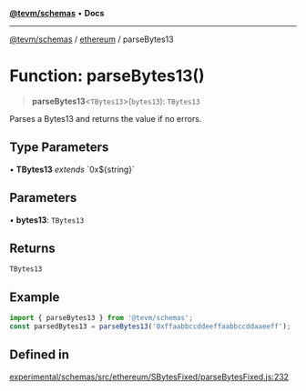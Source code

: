 [**@tevm/schemas**](../../README.md) • **Docs**

***

[@tevm/schemas](../../modules.md) / [ethereum](../README.md) / parseBytes13

# Function: parseBytes13()

> **parseBytes13**\<`TBytes13`\>(`bytes13`): `TBytes13`

Parses a Bytes13 and returns the value if no errors.

## Type Parameters

• **TBytes13** *extends* \`0x$\{string\}\`

## Parameters

• **bytes13**: `TBytes13`

## Returns

`TBytes13`

## Example

```ts
import { parseBytes13 } from '@tevm/schemas';
const parsedBytes13 = parseBytes13('0xffaabbccddeeffaabbccddaaeeff');
```

## Defined in

[experimental/schemas/src/ethereum/SBytesFixed/parseBytesFixed.js:232](https://github.com/evmts/tevm-monorepo/blob/main/experimental/schemas/src/ethereum/SBytesFixed/parseBytesFixed.js#L232)
